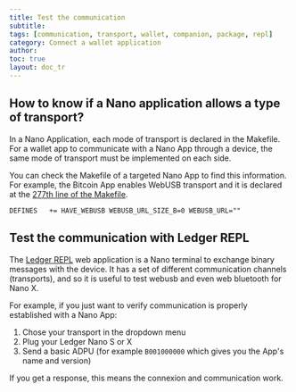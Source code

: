 ```yaml
---
title: Test the communication
subtitle:
tags: [communication, transport, wallet, companion, package, repl]
category: Connect a wallet application
author:
toc: true
layout: doc_tr
---
```




## How to know if a Nano application allows a type of transport?

In a Nano Application, each mode of transport is declared in the Makefile. For a wallet app to communicate with a Nano App through a device, the same mode of transport must be implemented on each side.

You can check the Makefile of a targeted Nano App to find this information. For example, the Bitcoin App enables WebUSB transport and it is declared at the [277th line of the Makefile](https://github.com/LedgerHQ/app-bitcoin/blob/75dfa48faa6c34d96d2aeb7a7994024e895148a9/Makefile#L227).

`DEFINES   += HAVE_WEBUSB WEBUSB_URL_SIZE_B=0 WEBUSB_URL=""`


## Test the communication with Ledger REPL

The [Ledger REPL](https://repl.ledger.tools/) web application is a Nano terminal to exchange binary messages with the device. It has a set of different communication channels (transports), and so it is useful to test webusb and even web bluetooth for Nano X.

For example, if you just want to verify communication is properly established with a Nano App:

1. Chose your transport in the dropdown menu
2. Plug your Ledger Nano S or X
3. Send a basic ADPU (for example `B001000000` which gives you the App's name and version)

If you get a response, this means the connexion and communication work.

